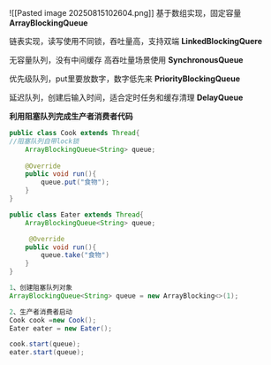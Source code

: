 ![[Pasted image 20250815102604.png]]
基于数组实现，固定容量
**ArrayBlockingQueue**

链表实现，读写使用不同锁，吞吐量高，支持双端
**LinkedBlockingQuere**

无容量队列，没有中间缓存
高吞吐量场景使用
**SynchronousQueue**

优先级队列，put里要放数字，数字低先来
**PriorityBlockingQueue**

延迟队列，创建后输入时间，适合定时任务和缓存清理
**DelayQueue**


**利用阻塞队列完成生产者消费者代码**
```java
public class Cook extends Thread{
//阻塞队列自带lock锁
    ArrayBlockingQueue<String> queue;
 
    @Override
    public void run(){
        queue.put("食物");
    }
}

public class Eater extends Thread{
    ArrayBlockingQueue<String> queue;

     @Override
    public void run(){
        queue.take("食物")
    }
}

1、创建阻塞队列对象
ArrayBlockingQueue<String> queue = new ArrayBlocking<>(1);

2、生产者消费者启动
Cook cook =new Cook();
Eater eater = new Eater();

cook.start(queue);
eater.start(queue);
```

